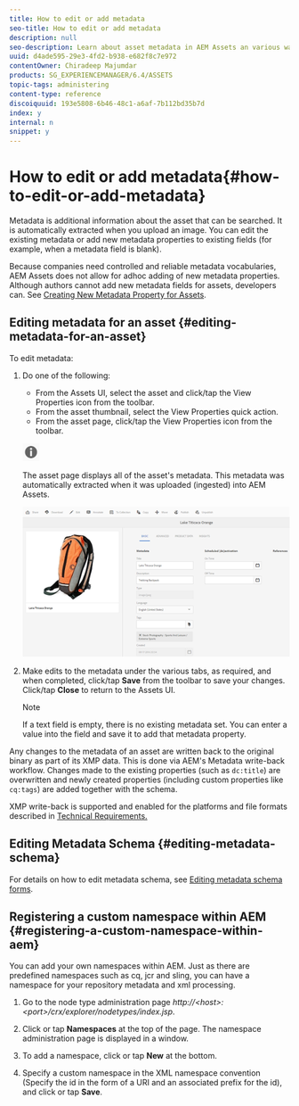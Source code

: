 ```yaml
---
title: How to edit or add metadata
seo-title: How to edit or add metadata
description: null
seo-description: Learn about asset metadata in AEM Assets an various ways by which you can edit asset metadata.
uuid: d4ade595-29e3-4fd2-b938-e682f8c7e972
contentOwner: Chiradeep Majumdar
products: SG_EXPERIENCEMANAGER/6.4/ASSETS
topic-tags: administering
content-type: reference
discoiquuid: 193e5808-6b46-48c1-a6af-7b112bd35b7d
index: y
internal: n
snippet: y
---
```


# How to edit or add metadata{#how-to-edit-or-add-metadata}

Metadata is additional information about the asset that can be searched. It is automatically extracted when you upload an image. You can edit the existing metadata or add new metadata properties to existing fields (for example, when a metadata field is blank).

Because companies need controlled and reliable metadata vocabularies, AEM Assets does not allow for adhoc adding of new metadata properties. Although authors cannot add new metadata fields for assets, developers can. See [Creating New Metadata Property for Assets](../../assets/using/meta-edit.md#main-pars-title).

## Editing metadata for an asset {#editing-metadata-for-an-asset}

To edit metadata:

1. Do one of the following:

    * From the Assets UI, select the asset and click/tap the View Properties icon from the toolbar.
    * From the asset thumbnail, select the View Properties quick action.
    * From the asset page, click/tap the View Properties icon from the toolbar.

   ![](assets/chlimage_1-121.png)

   The asset page displays all of the asset's metadata. This metadata was automatically extracted when it was uploaded (ingested) into AEM Assets.

   ![](assets/chlimage_1-122.png)

1. Make edits to the metadata under the various tabs, as required, and when completed, click/tap **Save** from the toolbar to save your changes. Click/tap **Close** to return to the Assets UI.

   >[!NOTE]
   >
   >If a text field is empty, there is no existing metadata set. You can enter a value into the field and save it to add that metadata property.

Any changes to the metadata of an asset are written back to the original binary as part of its XMP data. This is done via AEM's Metadata write-back workflow. Changes made to the existing properties (such as `dc:title`) are overwritten and newly created properties (including custom properties like `cq:tags`) are added together with the schema.

XMP write-back is supported and enabled for the platforms and file formats described in [Technical Requirements.](../../sites/deploying/using/technical-requirements.md)

## Editing Metadata Schema {#editing-metadata-schema}

<!--
Comment Type: remark
Last Modified By: Alva Ware-Bevacqui (alvawb)
Last Modified Date: 2017-11-30T05:30:09.387-0500
<p>The information in "Creating New Metadata Property for Assets" is incomplete and some of it is wrong. Please check the remarks below (copied from page "Customizing and Extending CQ DAM".) These notes have originally been added by myself - please ask me in case something is unclear.</p>
<p>&gt; [...] by configuring the metadata dialog box.<br /> What is the metadata dialog box?</p>
<p>&gt; To configure a new metadata property so that it is available for all assets:<br /> Wrong. The form items defined in /apps/dam/content/asseteditor/formitems are not available for all assets. It is the fallback where no MIME type specific form items are defined.</p>
<p><br /> Missing: non-alphanumeric characters in a mime type result in a new collection (see below)<br /> e.g. text/vnd.latex-z &gt;&gt; text/vnd/latex/z<br /> (Maybe a more common sample than tex/vnd.latex-z should be found)</p>
<p>&gt; Format-specific metadata reside at the path image/<em>format</em>/formitems.xml<br /> Wrong/unclear: They reside at the path <em>format</em>/formitems.xml where format consists of at least two items (e.g image/jpeg or text/vnd/latex/z - see note about non-alphanumeric characters above)</p>
<p>Missing: The same mechanism as for the form items can also be used to define different Asset Editors for different MIME types, e.g. different thumbnail sizes, different tabs available. In most cases this feature probably will not be used but maybe this is the place to mention it. WDYT?</p>
-->

<!--
Comment Type: remark
Last Modified By: unknown unknown (kautzman)
Last Modified Date: 2017-11-30T05:30:09.397-0500
<ul>
<li>doubleclicking an asset in DAM Admin opens the Asset Editor</li>
<li>there can be an editor for each mime type, resp. a collection of mime types (best match)<br />
<ul>
<li>non-alphanumeric characters in a mime type ends in a new collection:<br /> image/jpeg &gt;&gt; image/jpeg<br /> image/vnd.fpx &gt;&gt; image/vnd/fpx<br /> text/vnd.latex-z &gt;&gt; text/vnd/latex/z<br /> <br /> </li>
</ul> </li>
<li>the editors and/or the metadata forms are configurable in /apps<br /> </li>
<li>a set of out of the box editors are located in /libs/dam/content/asseteditors. These can be overwritten in /apps<br /> <i>not yet, see <a href="http://bugs.day.com/bugzilla/show_bug.cgi?id=25765">#25765 - Asset Editor: Define sample editors for libs</a></i></li>
<li>for config/overwrite see also <a href="http://bugs.day.com/bugzilla/show_bug.cgi?id=25688">#25688 - Asset Editor: Configurable form</a></li>
</ul>
<p> </p>
<p>The editors for certain mime types can be overwritten in /apps:<br /> <br /> /apps/dam/asseteditors/<br /> asseteditor.xml &gt;&gt; Overwrite Default Asset Editor (fallback)<br /> image/<br /> asseteditor.xml &gt;&gt; Overwrite Image Asset Editor<br /> jpeg/<br /> asseteditor.xml &gt;&gt; Overwrite JPEG Asset Editor</p>
-->

<!--
Comment Type: remark
Last Modified By: Alva Ware-Bevacqui (alvawb)
Last Modified Date: 2017-11-30T05:30:09.407-0500
<p>The very same chapter is available on page "Managing Digital Assets".</p>
<p>See my remarks over there.</p>
<p> </p>
<p>AWB - Just moved remarks from Vinzenz and Peeter over here for ease of use. No new info (and now it says all the remarks are mine)</p>
-->

For details on how to edit metadata schema, see [Editing metadata schema forms](../../assets/using/metadata-schemas.md#main-pars-title).

<!--
Comment Type: remark
Last Modified By: Alva Ware-Bevacqui (alvawb)
Last Modified Date: 2017-11-30T05:30:09.425-0500
<p>Will add link to metadata documentation once complete.</p>
-->

## Registering a custom namespace within AEM {#registering-a-custom-namespace-within-aem}

You can add your own namespaces within AEM. Just as there are predefined namespaces such as cq, jcr and sling, you can have a namespace for your repository metadata and xml processing.

1. Go to the node type administration page *http://&lt;host&gt;:&lt;port&gt;/crx/explorer/nodetypes/index.jsp*.
1. Click or tap **Namespaces** at the top of the page. The namespace administration page is displayed in a window.  

1. To add a namespace, click or tap **New** at the bottom.
1. Specify a custom namespace in the XML namespace convention (Specify the id in the form of a URI and an associated prefix for the id), and click or tap **Save**.

